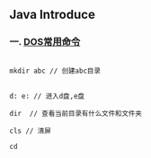 ## Java Introduce

### 一. [DOS常用命令](https://blog.csdn.net/weixin_43306844/article/details/86615870)
```

mkdir abc // 创建abc目录


d: e: // 进入d盘,e盘

dir  // 查看当前目录有什么文件和文件夹

cls // 清屏

cd 



```